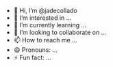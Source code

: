 - 👋 Hi, I’m @jadecollado
- 👀 I’m interested in ...
- 🌱 I’m currently learning ...
- 💞️ I’m looking to collaborate on ...
- 📫 How to reach me ...
- 😄 Pronouns: ...
- ⚡ Fun fact: ...

<!---
jadecollado/jadecollado is a ✨ special ✨ repository because its `README.md` (this file) appears on your GitHub profile.
You can click the Preview link to take a look at your changes.
--->
